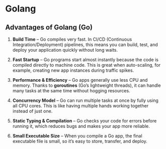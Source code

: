 # Golang 


## **Advantages of Golang (Go)**

1. **Build Time** – Go compiles very fast. In CI/CD (Continuous Integration/Deployment) pipelines, this means you can build, test, and deploy your application quickly without long waits.

2. **Fast Startup** – Go programs start almost instantly because the code is compiled directly to machine code. This is great when auto-scaling, for example, creating new app instances during traffic spikes.

3. **Performance & Efficiency** – Go apps generally use less CPU and memory. Thanks to **goroutines** (Go’s lightweight threads), it can handle many tasks at the same time without hogging resources.

4. **Concurrency Model** – Go can run multiple tasks at once by fully using all CPU cores. This is like having multiple hands working together instead of just one.

5. **Static Typing & Compilation** – Go checks your code for errors before running it, which reduces bugs and makes your app more reliable.

6. **Small Executable Size** – When you compile a Go app, the final executable file is small, so it’s easy to store, transfer, and deploy.


